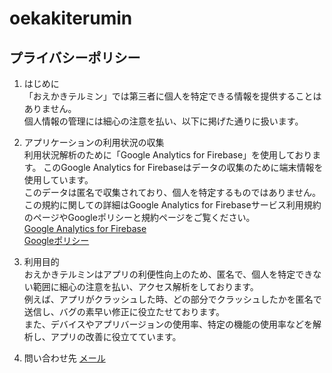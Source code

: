 # oekakiterumin

## プライバシーポリシー

1. はじめに  
「おえかきテルミン」では第三者に個人を特定できる情報を提供することはありません。  
個人情報の管理には細心の注意を払い、以下に掲げた通りに扱います。

1. アプリケーションの利用状況の収集  
利用状況解析のために「Google Analytics for Firebase」を使用しております。
このGoogle Analytics for Firebaseはデータの収集のために端末情報を使用しています。  
このデータは匿名で収集されており、個人を特定するものではありません。  
この規約に関しての詳細はGoogle Analytics for Firebaseサービス利用規約のページやGoogleポリシーと規約ページをご覧ください。  
[Google Analytics for Firebase](https://firebase.google.com/products/analytics/)  
[Googleポリシー](https://policies.google.com/privacy)  

1. 利用目的  
おえかきテルミンはアプリの利便性向上のため、匿名で、個人を特定できない範囲に細心の注意を払い、アクセス解析をしております。  
例えば、アプリがクラッシュした時、どの部分でクラッシュしたかを匿名で送信し、バグの素早い修正に役立たせております。  
また、デバイスやアプリバージョンの使用率、特定の機能の使用率などを解析し、アプリの改善に役立てています。  

1. 問い合わせ先
[メール](piyo0912@gmail.com)     

